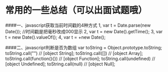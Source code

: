 # 常用的一些总结（可以出面试题哦）

####一、javascript获取当前时间戳的4种方式
    1, var t = Date.parse(new Date()); //时间戳是把毫秒改成000显示
    2, var t = new Date().getTime();
    3, var t = new Date().valueOf();
    4, var t = +new Date();

####二、javascript判断是否为数组
    var toString = Object.prototype.toString;
        toString.call("") // [object String];
        toString.call([]) // [object Array];
        toString.call(function(){}) // [object Function];
        toString.call(undefined) // [object Undefined];
        toString.call(null) // [object Null];
